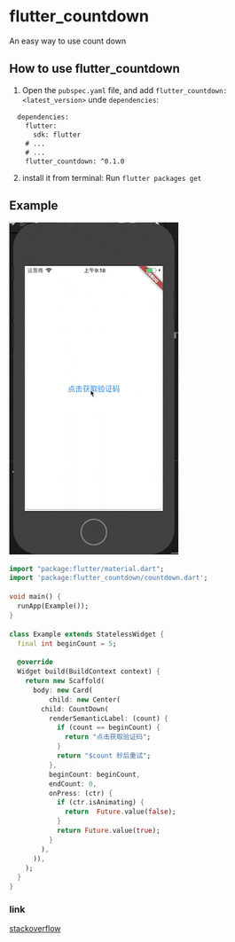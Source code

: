 # flutter_countdown

An easy way to use count down

## How to use flutter_countdown

1. Open the `pubspec.yaml` file, and add `flutter_countdown: <latest_version>` unde `dependencies`:
```
  dependencies:
    flutter:
      sdk: flutter
    # ...
    # ...
    flutter_countdown: ^0.1.0
```

2. install it from terminal: Run `flutter packages get`

## Example

![example](./show.gif)

``` dart
import "package:flutter/material.dart";
import 'package:flutter_countdown/countdown.dart';

void main() {
  runApp(Example());
}

class Example extends StatelessWidget {
  final int beginCount = 5;
  
  @override
  Widget build(BuildContext context) {
    return new Scaffold(
      body: new Card(
          child: new Center(
        child: CountDown(
          renderSemanticLabel: (count) {
            if (count == beginCount) {
              return "点击获取验证码";
            }
            return "$count 秒后重试";
          },
          beginCount: beginCount,
          endCount: 0,
          onPress: (ctr) {
            if (ctr.isAnimating) {
              return  Future.value(false);
            }
            return Future.value(true);
          }
        ),
      )),
    );
  }
}
```

### link
[stackoverflow](https://stackoverflow.com/questions/44302588/flutter-create-a-countdown-widget#answer-44309043)
